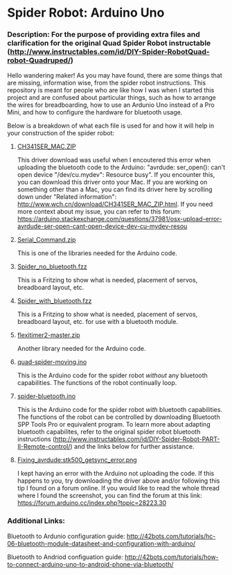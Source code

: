 # Spider Robot: Arduino Uno
### Description: For the purpose of providing extra files and clarification for the original Quad Spider Robot instructable (http://www.instructables.com/id/DIY-Spider-RobotQuad-robot-Quadruped/)

Hello wandering maker! As you may have found, there are some things that are missing, information wise, from the spider robot instructions. This repository is meant for people who are like how I was when I started this project and are confused about particular things, such as how to arrange the wires for breadboarding, how to use an Ardunio Uno instead of a Pro Mini, and how to configure the hardware for bluetooth usage.

Below is a breakdown of what each file is used for and how it will help in your construction of the spider robot:

1) [CH341SER_MAC.ZIP](../master/CH341SER_MAC.ZIP)

   This driver download was useful when I encoutered this error when uploading the bluetooth code to the Arduino: "avrdude: ser_open(): can't open device "/dev/cu.mydev": Resource busy". If you encounter this, you can download this driver onto your Mac. If you are working on something other than a Mac, you can find its driver here by scrolling down under "Related information": http://www.wch.cn/download/CH341SER_MAC_ZIP.html. If you need more context about my issue, you can refer to this forum: https://arduino.stackexchange.com/questions/37981/osx-upload-error-avrdude-ser-open-cant-open-device-dev-cu-mydev-resou

2) [Serial_Command.zip](../master/Serial_Command.zip)

   This is one of the libraries needed for the Arduino code.

3) [Spider_no_bluetooth.fzz](../master/Spider_no_bluetooth.fzz)

   This is a Fritzing to show what is needed, placement of servos, breadboard layout, etc.

4) [Spider_with_bluetooth.fzz](../master/Spider_with_bluetooth.fzz)

   This is a Fritzing to show what is needed, placement of servos, breadboard layout, etc. for use with a bluetooth module.

5) [flexitimer2-master.zip](../master/flexitimer2-master.zip)

   Another library needed for the Arduino code.

6) [quad-spider-moving.ino](../master/quad-spider-moving.ino)

   This is the Arduino code for the spider robot *without* any bluetooth capabilities. The functions of the robot continually loop.

7) [spider-bluetooth.ino](../master/spider-bluetooth.ino)

   This is the Arduino code for the spider robot *with* bluetooth capabilities. The functions of the robot can be controlled by downloading Bluetooth SPP Tools Pro or equivalent program. To learn more about adapting bluetooth capabilites, refer to the original spider robot bluetooth instructions (http://www.instructables.com/id/DIY-Spider-Robot-PART-II-Remote-control/) and the links below for further assistance.

8) [Fixing_avrdude:stk500_getsync_error.png](../masterFixing_avrdude:stk500_getsync_error.png)

   I kept having an error with the Arduino not uploading the code. If this happens to you, try downloading the driver above and/or following this tip I found on a forum online. If you would like to read the whole thread where I found the screenshot, you can find the forum at this link: https://forum.arduino.cc/index.php?topic=28223.30

### Additional Links:

Bluetooth to Ardunio configuration guide: http://42bots.com/tutorials/hc-06-bluetooth-module-datasheet-and-configuration-with-arduino/


Bluetooth to Andriod configuation guide: http://42bots.com/tutorials/how-to-connect-arduino-uno-to-android-phone-via-bluetooth/
